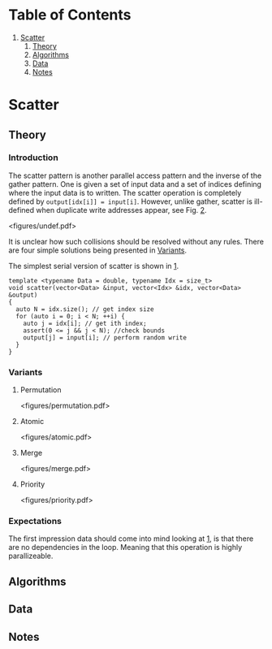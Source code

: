 
# Table of Contents

1.  [Scatter](#orgad737b4)
    1.  [Theory](#org2f1ae15)
    2.  [Algorithms](#orgf672793)
    3.  [Data](#orga85b2b9)
    4.  [Notes](#org9753e75)



<a id="orgad737b4"></a>

# Scatter


<a id="org2f1ae15"></a>

## Theory


### Introduction

The scatter pattern is another parallel access pattern and the inverse of the gather pattern.
One is given a set of input data and a set of indices defining where the input data is to written.
The scatter operation is completely defined by `output[idx[i]] = input[i]`.
However, unlike gather, scatter is ill-defined when duplicate write addresses appear, see Fig. [2](#orga72461a).

<figures/undef.pdf>

It is unclear how such collisions should be resolved without any rules.
There are four simple solutions being presented in [Variants](#orgefe8082).

The simplest serial version of scatter is shown in [1](#org19f23cb).

    template <typename Data = double, typename Idx = size_t>
    void scatter(vector<Data> &input, vector<Idx> &idx, vector<Data> &output)
    {
      auto N = idx.size(); // get index size
      for (auto i = 0; i < N; ++i) {
        auto j = idx[i]; // get ith index;
        assert(0 <= j && j < N); //check bounds
        output[j] = input[i]; // perform random write
      }
    }


<a id="orgefe8082"></a>

### Variants

1.  Permutation

    <figures/permutation.pdf>

2.  Atomic

    <figures/atomic.pdf>

3.  Merge

    <figures/merge.pdf>

4.  Priority

    <figures/priority.pdf>


### Expectations

The first impression data should come into mind looking at [1](#org19f23cb), is that there are no dependencies in the loop.
Meaning that this operation is highly parallizeable.


<a id="orgf672793"></a>

## Algorithms


<a id="orga85b2b9"></a>

## Data


<a id="org9753e75"></a>

## Notes

